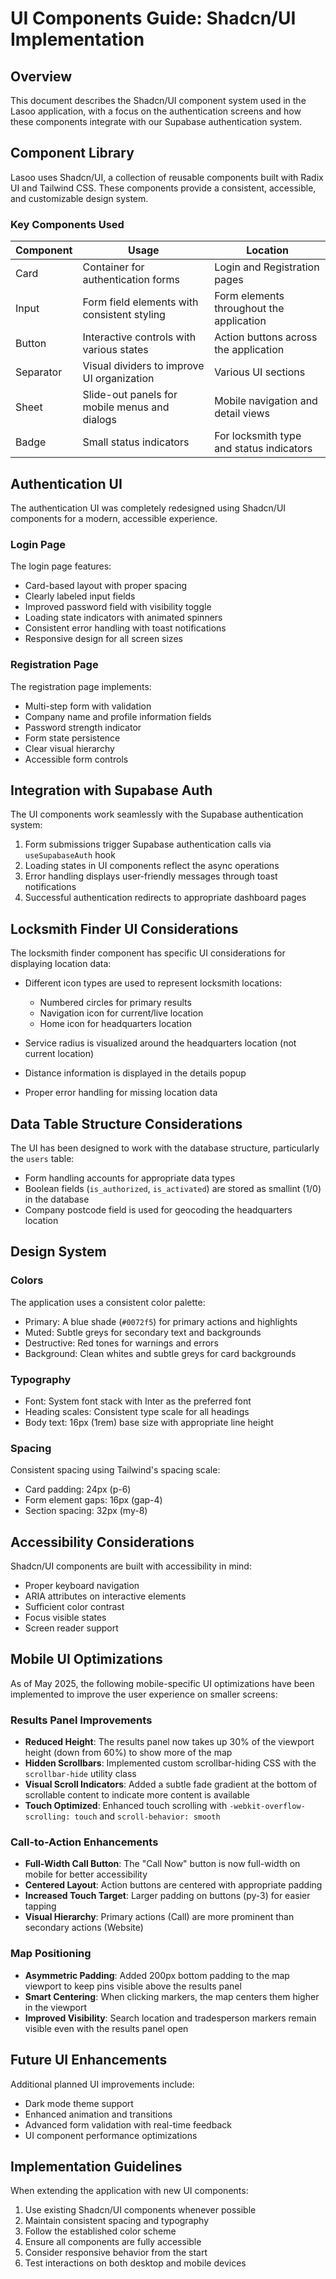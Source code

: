 # UI Components Guide: Shadcn/UI Implementation

## Overview

This document describes the Shadcn/UI component system used in the Lasoo application, with a focus on the authentication screens and how these components integrate with our Supabase authentication system.

## Component Library

Lasoo uses Shadcn/UI, a collection of reusable components built with Radix UI and Tailwind CSS. These components provide a consistent, accessible, and customizable design system.

### Key Components Used

| Component | Usage | Location |
|-----------|-------|----------|
| Card | Container for authentication forms | Login and Registration pages |
| Input | Form field elements with consistent styling | Form elements throughout the application |
| Button | Interactive controls with various states | Action buttons across the application |
| Separator | Visual dividers to improve UI organization | Various UI sections |
| Sheet | Slide-out panels for mobile menus and dialogs | Mobile navigation and detail views |
| Badge | Small status indicators | For locksmith type and status indicators |

## Authentication UI

The authentication UI was completely redesigned using Shadcn/UI components for a modern, accessible experience.

### Login Page

The login page features:

- Card-based layout with proper spacing
- Clearly labeled input fields
- Improved password field with visibility toggle
- Loading state indicators with animated spinners
- Consistent error handling with toast notifications
- Responsive design for all screen sizes

### Registration Page

The registration page implements:

- Multi-step form with validation
- Company name and profile information fields
- Password strength indicator
- Form state persistence
- Clear visual hierarchy
- Accessible form controls

## Integration with Supabase Auth

The UI components work seamlessly with the Supabase authentication system:

1. Form submissions trigger Supabase authentication calls via `useSupabaseAuth` hook
2. Loading states in UI components reflect the async operations
3. Error handling displays user-friendly messages through toast notifications
4. Successful authentication redirects to appropriate dashboard pages

## Locksmith Finder UI Considerations

The locksmith finder component has specific UI considerations for displaying location data:

- Different icon types are used to represent locksmith locations:
  - Numbered circles for primary results
  - Navigation icon for current/live location
  - Home icon for headquarters location

- Service radius is visualized around the headquarters location (not current location)
- Distance information is displayed in the details popup
- Proper error handling for missing location data

## Data Table Structure Considerations

The UI has been designed to work with the database structure, particularly the `users` table:

- Form handling accounts for appropriate data types
- Boolean fields (`is_authorized`, `is_activated`) are stored as smallint (1/0) in the database
- Company postcode field is used for geocoding the headquarters location

## Design System

### Colors

The application uses a consistent color palette:

- Primary: A blue shade (`#0072f5`) for primary actions and highlights
- Muted: Subtle greys for secondary text and backgrounds
- Destructive: Red tones for warnings and errors
- Background: Clean whites and subtle greys for card backgrounds

### Typography

- Font: System font stack with Inter as the preferred font
- Heading scales: Consistent type scale for all headings
- Body text: 16px (1rem) base size with appropriate line height

### Spacing

Consistent spacing using Tailwind's spacing scale:
- Card padding: 24px (p-6)
- Form element gaps: 16px (gap-4)
- Section spacing: 32px (my-8)

## Accessibility Considerations

Shadcn/UI components are built with accessibility in mind:

- Proper keyboard navigation
- ARIA attributes on interactive elements
- Sufficient color contrast
- Focus visible states
- Screen reader support

## Mobile UI Optimizations

As of May 2025, the following mobile-specific UI optimizations have been implemented to improve the user experience on smaller screens:

### Results Panel Improvements

- **Reduced Height**: The results panel now takes up 30% of the viewport height (down from 60%) to show more of the map
- **Hidden Scrollbars**: Implemented custom scrollbar-hiding CSS with the `scrollbar-hide` utility class
- **Visual Scroll Indicators**: Added a subtle fade gradient at the bottom of scrollable content to indicate more content is available
- **Touch Optimized**: Enhanced touch scrolling with `-webkit-overflow-scrolling: touch` and `scroll-behavior: smooth`

### Call-to-Action Enhancements

- **Full-Width Call Button**: The "Call Now" button is now full-width on mobile for better accessibility
- **Centered Layout**: Action buttons are centered with appropriate padding
- **Increased Touch Target**: Larger padding on buttons (py-3) for easier tapping
- **Visual Hierarchy**: Primary actions (Call) are more prominent than secondary actions (Website)

### Map Positioning

- **Asymmetric Padding**: Added 200px bottom padding to the map viewport to keep pins visible above the results panel
- **Smart Centering**: When clicking markers, the map centers them higher in the viewport
- **Improved Visibility**: Search location and tradesperson markers remain visible even with the results panel open

## Future UI Enhancements

Additional planned UI improvements include:

- Dark mode theme support
- Enhanced animation and transitions
- Advanced form validation with real-time feedback
- UI component performance optimizations

## Implementation Guidelines

When extending the application with new UI components:

1. Use existing Shadcn/UI components whenever possible
2. Maintain consistent spacing and typography
3. Follow the established color scheme
4. Ensure all components are fully accessible
5. Consider responsive behavior from the start
6. Test interactions on both desktop and mobile devices

